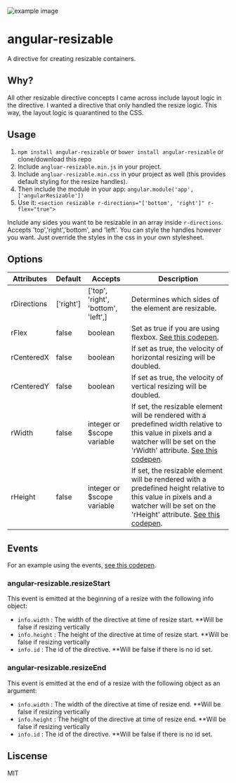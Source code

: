 ![example image](https://raw.github.com/Reklino/angular-resizable/master/demo.gif)

# angular-resizable
A   directive for creating resizable containers.

## Why?
All other resizable directive concepts I came across include layout logic in the directive. I wanted a directive that only handled the resize logic. This way, the layout logic is quarantined to the CSS.

## Usage

1. `npm install angular-resizable` or `bower install angular-resizable` or clone/download this repo
2. Include `angluar-resizable.min.js` in your project.
3. Include `angluar-resizable.min.css` in your project as well (this provides default styling for the resize handles).
4. Then include the module in your app: `angular.module('app', ['angularResizable'])`
5. Use it: `<section resizable r-directions="['bottom', 'right']" r-flex="true">`

Include any sides you want to be resizable in an array inside `r-directions`. Accepts 'top','right','bottom', and 'left'. You can style the handles however you want. Just override the styles in the css in your own stylesheet.

## Options

Attributes  | Default | Accepts | Description
--- | --- | --- | ---
rDirections | ['right'] | ['top', 'right', 'bottom', 'left',] | Determines which sides of the element are resizable.
rFlex | false | boolean | Set as true if you are using flexbox. [See this codepen](http://codepen.io/Reklino/pen/raRaXq).
rCenteredX | false | boolean | If set as true, the velocity of horizontal resizing will be doubled.
rCenteredY | false | boolean | If set as true, the velocity of vertical resizing will be doubled.
rWidth | false | integer or $scope variable | If set, the resizable element will be rendered with a predefined width relative to this value in pixels and a watcher will be set on the 'rWidth' attribute. [See this codepen](http://codepen.io/Reklino/pen/EjKXqg).
rHeight | false | integer or $scope variable | If set, the resizable element will be rendered with a predefined height relative to this value in pixels and a watcher will be set on the 'rHeight' attribute. [See this codepen](http://codepen.io/Reklino/pen/EjKXqg).

## Events

For an example using the events, [see this codepen](http://codepen.io/Reklino/pen/EjKXqg).

### angular-resizable.resizeStart

This event is emitted at the beginning of a resize with the following info object:
- `info.width` : The width of the directive at time of resize start. **Will be false if resizing vertically
- `info.height` : The height of the directive at time of resize start. **Will be false if resizing vertically
- `info.id` : The id of the directive. **Will be false if there is no id set.

### angular-resizable.resizeEnd

This event is emitted at the end of a resize with the following object as an argument:
- `info.width` : The width of the directive at time of resize end. **Will be false if resizing vertically
- `info.height` : The height of the directive at time of resize end. **Will be false if resizing vertically
- `info.id` : The id of the directive. **Will be false if there is no id set.

## Liscense

MIT